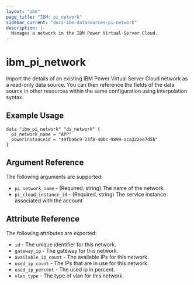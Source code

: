```yaml
---
layout: "ibm"
page_title: "IBM: pi_network"
sidebar_current: "docs-ibm-datasources-pi-network"
description: |-
  Manages a network in the IBM Power Virtual Server Cloud.
---
```


# ibm\_pi_network

Import the details of an existing IBM Power Virtual Server Cloud network as a read-only data source. You can then reference the fields of the data source in other resources within the same configuration using interpolation syntax.

## Example Usage

```hcl
data "ibm_pi_network" "ds_network" {
  pi_network_name = "APP"
  powerinstanceid = "49fba6c9-23f8-40bc-9899-aca322ee7d5b"
}
```

## Argument Reference

The following arguments are supported:

* `pi_network_name` - (Required, string) The name of the network.
* `pi_cloud_instance_id` - (Required, string) The service instance associated with the account

## Attribute Reference

The following attributes are exported:

* `id` - The unique identifier for this network.
* `gateway_ip` - The gateway for this network.
* `available_ip_count` - The available IPs for this network.
* `used_ip_count` - The IPs that are in use for this network.
* `used_ip_percent` - The used ip in percent.
* `vlan_type` - The type of vlan for this network.
